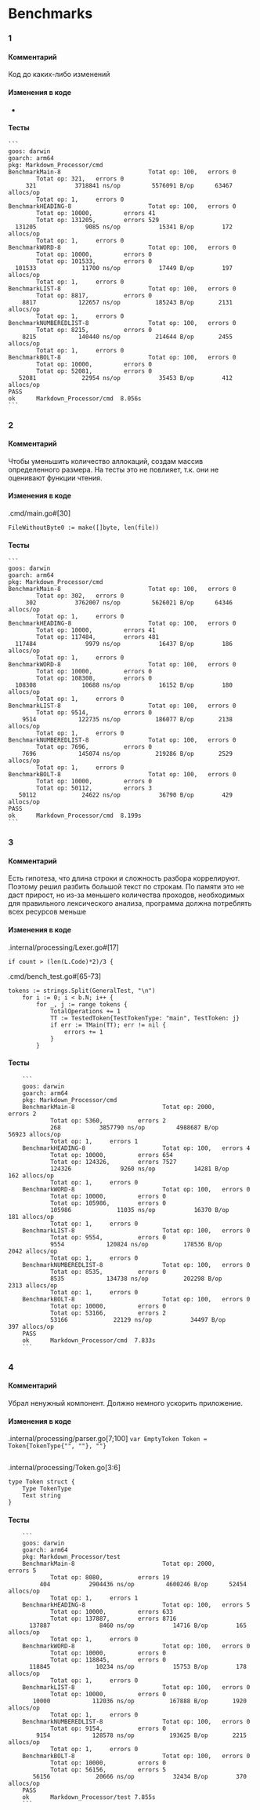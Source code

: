 # Benchmarks

### 1
#### Комментарий
Код до каких-либо изменений

#### Изменения в коде
-

#### Тесты
    ```
    goos: darwin
    goarch: arm64
    pkg: Markdown_Processor/cmd
    BenchmarkMain-8                         Totat op: 100,   errors 0
            Totat op: 321,   errors 0
         321           3718841 ns/op         5576091 B/op      63467 allocs/op
            Totat op: 1,     errors 0
    BenchmarkHEADING-8                      Totat op: 100,   errors 0
            Totat op: 10000,         errors 41
            Totat op: 131205,        errors 529
      131205              9085 ns/op           15341 B/op        172 allocs/op
            Totat op: 1,     errors 0
    BenchmarkWORD-8                         Totat op: 100,   errors 0
            Totat op: 10000,         errors 0
            Totat op: 101533,        errors 0
      101533             11700 ns/op           17449 B/op        197 allocs/op
            Totat op: 1,     errors 0
    BenchmarkLIST-8                         Totat op: 100,   errors 0
            Totat op: 8817,          errors 0
        8817            122657 ns/op          185243 B/op       2131 allocs/op
            Totat op: 1,     errors 0
    BenchmarkNUMBEREDLIST-8                 Totat op: 100,   errors 0
            Totat op: 8215,          errors 0
        8215            140440 ns/op          214644 B/op       2455 allocs/op
            Totat op: 1,     errors 0
    BenchmarkBOLT-8                         Totat op: 100,   errors 0
            Totat op: 10000,         errors 0
            Totat op: 52081,         errors 0
       52081             22954 ns/op           35453 B/op        412 allocs/op
    PASS
    ok      Markdown_Processor/cmd  8.056s
    ```

### 2
#### Комментарий
Чтобы уменьшить количество аллокаций, создам массив определенного размера. На тесты это не повлияет, т.к. они не оценивают функции чтения.

#### Изменения в коде
.cmd/main.go#[30]

`FileWithoutByte0 := make([]byte, len(file))`

#### Тесты
    ```
    goos: darwin
    goarch: arm64
    pkg: Markdown_Processor/cmd
    BenchmarkMain-8                         Totat op: 100,   errors 0
            Totat op: 302,   errors 0
         302           3762007 ns/op         5626021 B/op      64346 allocs/op
            Totat op: 1,     errors 0
    BenchmarkHEADING-8                      Totat op: 100,   errors 0
            Totat op: 10000,         errors 41
            Totat op: 117484,        errors 481
      117484              9979 ns/op           16437 B/op        186 allocs/op
            Totat op: 1,     errors 0
    BenchmarkWORD-8                         Totat op: 100,   errors 0
            Totat op: 10000,         errors 0
            Totat op: 108308,        errors 0
      108308             10688 ns/op           16152 B/op        180 allocs/op
            Totat op: 1,     errors 0
    BenchmarkLIST-8                         Totat op: 100,   errors 0
            Totat op: 9514,          errors 0
        9514            122735 ns/op          186077 B/op       2138 allocs/op
            Totat op: 1,     errors 0
    BenchmarkNUMBEREDLIST-8                 Totat op: 100,   errors 0
            Totat op: 7696,          errors 0
        7696            145074 ns/op          219286 B/op       2529 allocs/op
            Totat op: 1,     errors 0
    BenchmarkBOLT-8                         Totat op: 100,   errors 0
            Totat op: 10000,         errors 0
            Totat op: 50112,         errors 3
       50112             24622 ns/op           36790 B/op        429 allocs/op
    PASS
    ok      Markdown_Processor/cmd  8.199s
    ```

### 3
#### Комментарий
Есть гипотеза, что длина строки и сложность разбора коррелируют. Поэтому решил разбить большой текст по строкам. По памяти это не даст прирост, но из-за меньшего количества проходов, необходимых для правильного лексического анализа, программа должна потреблять всех ресурсов меньше

#### Изменения в коде
.internal/processing/Lexer.go#[17]

`if count > (len(L.Code)*2)/3 {`

.cmd/bench_test.go#[65-73]

```
tokens := strings.Split(GeneralTest, "\n")
	for i := 0; i < b.N; i++ {
		for _, j := range tokens {
			TotalOperations += 1
			TT := TestedToken{TestTokenType: "main", TestToken: j}
			if err := TMain(TT); err != nil {
				errors += 1
			}
		}
```

#### Тесты
        ```
        goos: darwin
        goarch: arm64
        pkg: Markdown_Processor/cmd
        BenchmarkMain-8                         Totat op: 2000,          errors 2
                Totat op: 5360,          errors 2
                268           3857790 ns/op         4988687 B/op      56923 allocs/op
                Totat op: 1,     errors 1
        BenchmarkHEADING-8                      Totat op: 100,   errors 4
                Totat op: 10000,         errors 654
                Totat op: 124326,        errors 7527
                124326              9260 ns/op           14281 B/op        162 allocs/op
                Totat op: 1,     errors 0
        BenchmarkWORD-8                         Totat op: 100,   errors 0
                Totat op: 10000,         errors 0
                Totat op: 105986,        errors 0
                105986             11035 ns/op           16370 B/op        181 allocs/op
                Totat op: 1,     errors 0
        BenchmarkLIST-8                         Totat op: 100,   errors 0
                Totat op: 9554,          errors 0
                9554            120824 ns/op          178536 B/op       2042 allocs/op
                Totat op: 1,     errors 0
        BenchmarkNUMBEREDLIST-8                 Totat op: 100,   errors 0
                Totat op: 8535,          errors 0
                8535            134738 ns/op          202298 B/op       2313 allocs/op
                Totat op: 1,     errors 0
        BenchmarkBOLT-8                         Totat op: 100,   errors 0
                Totat op: 10000,         errors 0
                Totat op: 53166,         errors 2
                53166             22129 ns/op           34497 B/op        397 allocs/op
        PASS
        ok      Markdown_Processor/cmd  7.833s
        ```

### 4
#### Комментарий
Убрал ненужный компонент. Должно немного ускорить приложение.

#### Изменения в коде
.internal/processing/parser.go[7;100]
`var EmptyToken Token = Token{TokenType{"", ""}, ""}`

```listnode := Node{operator: Token{Type: SecondTokenTypes["GROUPNUMBEREDLIST"], Text: "GROUPNUMBEREDLIST"}}
```

.internal/processing/Token.go[3:6]
```
type Token struct {
	Type TokenType
	Text string
}
```


#### Тесты
        ```
        goos: darwin
        goarch: arm64
        pkg: Markdown_Processor/test
        BenchmarkMain-8                         Totat op: 2000,          errors 5
                Totat op: 8080,          errors 19
             404           2904436 ns/op         4600246 B/op      52454 allocs/op
                Totat op: 1,     errors 1
        BenchmarkHEADING-8                      Totat op: 100,   errors 5
                Totat op: 10000,         errors 633
                Totat op: 137887,        errors 8716
          137887              8460 ns/op           14716 B/op        165 allocs/op
                Totat op: 1,     errors 0
        BenchmarkWORD-8                         Totat op: 100,   errors 0
                Totat op: 10000,         errors 0
                Totat op: 118845,        errors 0
          118845             10234 ns/op           15753 B/op        178 allocs/op
                Totat op: 1,     errors 0
        BenchmarkLIST-8                         Totat op: 100,   errors 0
                Totat op: 10000,         errors 0
           10000            112036 ns/op          167888 B/op       1920 allocs/op
                Totat op: 1,     errors 0
        BenchmarkNUMBEREDLIST-8                 Totat op: 100,   errors 0
                Totat op: 9154,          errors 0
            9154            128578 ns/op          193625 B/op       2215 allocs/op
                Totat op: 1,     errors 0
        BenchmarkBOLT-8                         Totat op: 100,   errors 0
                Totat op: 10000,         errors 0
                Totat op: 56156,         errors 5
           56156             20666 ns/op           32434 B/op        370 allocs/op
        PASS
        ok      Markdown_Processor/test 7.855s
        ```